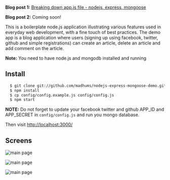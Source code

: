 **Blog post 1:** [Breaking down app.js file - nodejs, express, mongoose](http://madhums.me/2012/07/19/breaking-down-app-js-file-nodejs-express-mongoose/)

**Blog post 2:** Coming soon!

This is a boilerplate node.js application illustrating various features used in everyday
web development, with a fine touch of best practices. The demo app is a blog application
where users (signing up using facebook, twitter, github and simple registrations) can create
an article, delete an article and add comment on the article.

**Note:** You need to have node.js and mongodb installed and running

## Install
```sh
  $ git clone git://github.com/madhums/nodejs-express-mongoose-demo.git
  $ npm install
  $ cp config/config.example.js config/config.js
  $ npm start
```

**NOTE:** Do not forget to update your facebook twitter and github APP_ID and APP_SECRET in `config/config.js` and run you mongo database.

Then visit [http://localhost:3000/](http://localhost:3000/)


## Screens
![main page](https://raw.github.com/VincentFerreira/nodejs-money-manager/master/doc/gael.jpg)

![main page](https://raw.github.com/VincentFerreira/nodejs-money-manager/master/doc/gael2.jpg)

![main page](https://raw.github.com/VincentFerreira/nodejs-money-manager/master/doc/gael3.jpg)

